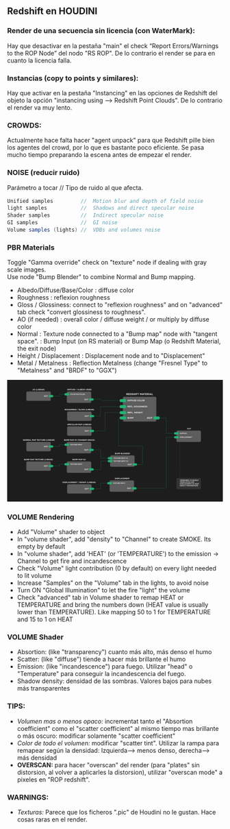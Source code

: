 ## Redshift en HOUDINI   


### Render de una secuencia sin licencia (con WaterMark):   

Hay que desactivar en la pestaña "main" el check  “Report Errors/Warnings to the ROP Node” del nodo "RS ROP". De lo contrario el render se para en cuanto la licencia falla.

### Instancias (copy to points y similares):   

Hay que activar en la pestaña "Instancing" en las opciones de Redshift del objeto la opción "instancing using --> Redshift Point Clouds". De lo contrario el render va muy lento.   

### CROWDS:   

Actualmente hace falta hacer "agent unpack" para que Redshift pille bien los agentes del crowd, por lo que es bastante poco eficiente. Se pasa mucho tiempo preparando la escena antes de empezar el render.   


### NOISE (reducir ruido)   
Parámetro a tocar // Tipo de ruido al que afecta.
```C#
Unified samples         //  Motion blur and depth of field noise   
light samples           //  Shadows and direct specular noise   
Shader samples          //  Indirect specular noise   
GI samples              //  GI noise   
Volume samples (lights) //  VDBs and volumes noise 
```
### PBR Materials   
Toggle "Gamma override" check on "texture" node if dealing with gray scale images.   
Use node "Bump Blender" to combine Normal and Bump mapping.   
- Albedo/Diffuse/Base/Color : diffuse color   
- Roughness : reflexion roughness   
- Gloss / Glossiness:  connect to "reflexion roughness" and on "advanced" tab check "convert glossiness to roughness".    
- AO (if needed) : overall color / diffuse weight / or multiply by diffuse color   
- Normal : Texture node connected to a "Bump map" node with "tangent space". : Bump Input (on RS material) or Bump Map (o Redshift Material, the exit node)   
- Height / Displacement : Displacement node and to "Displacement"   
- Metal / Metalness : Reflection Metalness (change "Fresnel Type" to "Metalness" and "BRDF" to "GGX")   

![Alt text](images/RedShift_PBR.jpg?raw=true "Title")   

### VOLUME Rendering   
- Add "Volume" shader to object   
- In "volume shader", add "density" to "Channel" to create SMOKE. Its empty by default   
- In "volume shader", add 'HEAT' (or 'TEMPERATURE') to the emission -> Channel to get fire and incandescence   
- Check "Volume" light contribution (0 by default) on every light needed to lit volume   
- Increase "Samples" on the "Volume" tab in the lights, to avoid noise   
- Turn ON "Global Illumination" to let the fire "light" the volume   
- Check "advanced" tab in Volume shader to remap HEAT or TEMPERATURE and bring the numbers down (HEAT value is usually lower than TEMPERATURE). Like mapping 50 to 1 for TEMPERATURE  and 15 to 1 on HEAT
	
### VOLUME Shader   
- Absortion: (like "transparency") cuanto más alto, más denso el humo
- Scatter:  (like "diffuse") tiende a hacer más brillante el humo
- Emission: (like "incandescence") para fuego. Utilizar "head" o "Temperature" para conseguir la incandescencia del fuego.
- Shadow density: densidad de las sombras. Valores bajos para nubes más transparentes
	
### TIPS:   
- *Volumen mas o menos opaco:* incrementat tanto el "Absortion coefficient" como el "scatter coefficient" al mismo tiempo mas brillante o  más oscuro: modificar solamente "scatter coefficient"
- *Color de todo el volumen:* modificar "scatter tint". Utilizar la rampa para remapear según la densidad: Izquierda--> menos denso, derecha--> más densidad
- **OVERSCAN:** para hacer "overscan" del render (para "plates" sin distorsion, al volver a aplicarles la distorsion), utilizar "overscan mode" a pixeles en "ROP redshift".
	
### WARNINGS:   
- *Texturas:* Parece que los ficheros ".pic" de Houdini no le gustan. Hace cosas raras en el render.   
	
